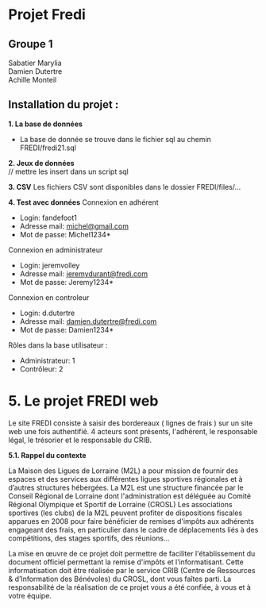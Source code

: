 # Projet Fredi

## Groupe 1
Sabatier Marylia  
Damien Dutertre  
Achille Monteil  

## Installation du projet : 
__1. La base de données__
* La base de donnée se trouve dans le fichier sql au chemin FREDI/fredi21.sql

__2. Jeux de données__  
// mettre les insert dans un script sql 

__3. CSV__
Les fichiers CSV sont disponibles dans le dossier FREDI/files/...  

__4. Test avec données__
Connexion en adhérent
* Login: fandefoot1
* Adresse mail: michel@gmail.com 
* Mot de passe: Michel1234*

Connexion en administrateur
* Login: jeremvolley
* Adresse mail: jeremydurant@fredi.com
* Mot de passe: Jeremy1234*

Connexion en controleur
* Login: d.dutertre
* Adresse mail: damien.dutertre@fredi.com
* Mot de passe: Damien1234*

Rôles dans la base utilisateur : 
* Administrateur: 1
* Contrôleur: 2
# 5. Le projet FREDI  web  

Le site FREDI consiste à saisir des bordereaux ( lignes de frais ) sur un site web une fois authentifié. 4 acteurs sont présents, l'adhérent, le responsable légal, le trésorier et le responsable du CRIB.

__5.1. Rappel du contexte__  

La Maison des Ligues de Lorraine (M2L) a pour mission de fournir des espaces et des services aux différentes ligues sportives régionales et à d’autres structures hébergées. La M2L est une structure financée par le Conseil Régional de Lorraine dont l'administration est déléguée au Comité Régional Olympique et Sportif de Lorraine (CROSL) Les associations sportives (les clubs) de la M2L peuvent profiter de dispositions fiscales apparues en 2008 pour faire bénéficier de remises d'impôts aux adhérents engageant des frais, en particulier dans le cadre de déplacements liés à des compétitions, des stages sportifs, des réunions...

La mise en œuvre de ce projet doit permettre de faciliter l'établissement du document officiel permettant la remise d'impôts et l’informatisant. Cette informatisation doit être réalisée par le service CRIB (Centre de Ressources & d’Information des Bénévoles) du CROSL, dont vous faîtes parti. La responsabilité de la réalisation de ce projet vous a été confiée, à vous et à votre équipe.



